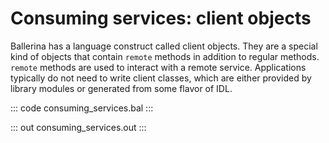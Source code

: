 # Consuming services: client objects

Ballerina has a language construct called client objects. 
They are a special kind of objects that contain `remote` methods in addition to regular methods. 
`remote` methods are used to interact with a remote service. 
Applications typically do not need to write client classes, which are either provided by library modules or generated from some flavor of IDL.

::: code consuming_services.bal :::

::: out consuming_services.out :::